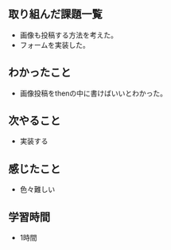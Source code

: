 ## 取り組んだ課題一覧
- 画像も投稿する方法を考えた。
- フォームを実装した。

## わかったこと
- 画像投稿をthenの中に書けばいいとわかった。

## 次やること
- 実装する

## 感じたこと
- 色々難しい

## 学習時間
- 1時間